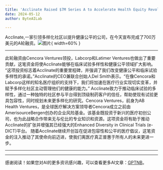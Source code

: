 ```yaml
---
title: 'Acclinate Raised $7M Series A to Accelerate Health Equity Revolution'
date: 2024-05-12
author: ByteAILab

---
```


Acclinate,一家引领多样化社区以提升健康公平的公司，在今天宣布完成了700万美元的A轮融资。![图片](https://ai-techpark.com/wp-content/uploads/2024/05/Acclinat-960x540.jpg){ width=60% }

---
此轮融资由Cencora Ventures领投，Labcorp和Latimer Ventures也做出了重要贡献，这笔资金将使Acclinate能够在临床试验多样性和健康公平领域扩大影响。
“这项投资标志着Acclinate的重要里程碑，并强调了我们改变健康公平和临床试验多样性的承诺。”Acclinate的CEO兼联合创始人Del Smith表示。“在像Cencora和Labcorp这样的知名医疗组织的支持下，我们将加速在医疗行业实现切实变革，并赋予多样化社区主动管理他们的健康的能力。”
Acclinate致力于推动临床试验的多样性，通过一种独特的社区参与平台得到顶级制药客户的信任，帮助使现有试验更具包容性，同时规划未来更多样化的研究。Cencora Ventures，前身为AB Health Ventures，是全球医疗解决方案领导者Cencora成立之前由AmerisourceBergen创办的企业风险基金。该基金既投资于新兴的医疗初创公司，也为此战略合作带来无与伦比的专业知识和资源。这项资金将有助于推动Acclinate的扩张并增强其已经强大的Enhanced Diversity in Clinical Trials (e-DICT)平台。
随着Acclinate继续开创旨在促进包容性和公平的医疗倡议，这笔资金的注入推动了其使命向前迈进，使我们离医疗真正普惠于所有人的未来更进一步。


---
---
感谢阅读！如果您对AI的更多资讯感兴趣，可以查看更多AI文章：[GPTNB](https://gptnb.com)。